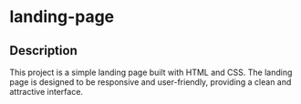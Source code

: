 # landing-page

## Description
This project is a simple landing page built with HTML and CSS. The landing page is designed to be responsive and user-friendly, providing a clean and attractive interface.


